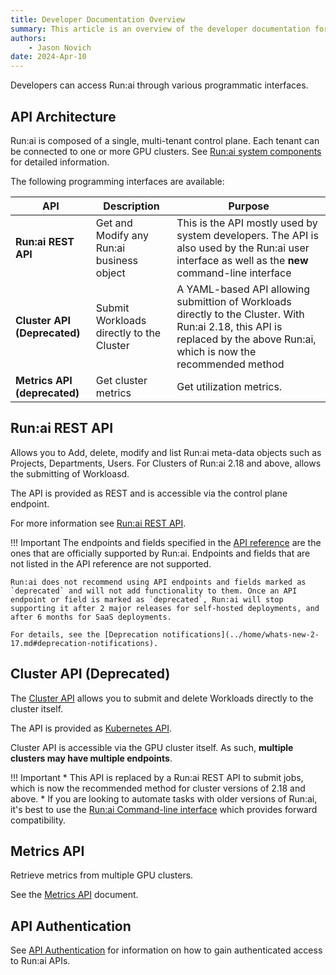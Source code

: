 ```yaml
---
title: Developer Documentation Overview
summary: This article is an overview of the developer documentation for the Run:ai platform.
authors:
    - Jason Novich
date: 2024-Apr-10
---
```


Developers can access Run:ai through various programmatic interfaces.


## API Architecture

Run:ai is composed of a single, multi-tenant control plane. Each tenant can be connected to one or more GPU clusters. See [Run:ai system components](../home/components.md) for detailed information.

The following programming interfaces are available:

| API     | Description | Purpose | 
|---------|--------------|--------------|
| __Run:ai REST API__ | Get and Modify any Run:ai business object | This is the API mostly used by system developers. The API is also used by the Run:ai user interface as well as the __new__ command-line interface | 
| __Cluster API (Deprecated)__ | Submit Workloads directly to the Cluster | A YAML-based API allowing submittion of Workloads directly to the Cluster. With Run:ai 2.18, this API is replaced by the above Run:ai, which is now the recommended method | 
| __Metrics API (deprecated)__ | Get cluster metrics | Get utilization metrics. | 

  

<!-- ![api architecture image](img/api-architecture.png) -->

## Run:ai REST API

Allows you to Add, delete, modify and list Run:ai meta-data objects such as Projects, Departments, Users.
For Clusters of Run:ai 2.18 and above, allows the submitting of Workloasd. 

The API is provided as REST and is accessible via the control plane endpoint.  

For more information see [Run:ai REST API](admin-rest-api/overview.md).


!!! Important
    The endpoints and fields specified in the [API reference](https://app.run.ai/api/docs) are the ones that are officially supported by Run:ai. Endpoints and fields that are not listed in the API reference are not supported.

    Run:ai does not recommend using API endpoints and fields marked as `deprecated` and will not add functionality to them. Once an API endpoint or field is marked as `deprecated`, Run:ai will stop supporting it after 2 major releases for self-hosted deployments, and after 6 months for SaaS deployments.

    For details, see the [Deprecation notifications](../home/whats-new-2-17.md#deprecation-notifications).

## Cluster API (Deprecated)

The [Cluster API](cluster-api/workload-overview-dev.md) allows you to submit and delete Workloads directly to the cluster itself.

The API is provided as [Kubernetes API](./cluster-api/submit-yaml.md).

Cluster API is accessible via the GPU cluster itself. As such, **multiple clusters may have multiple endpoints**.

!!! Important
    * This API is replaced by a Run:ai REST API to submit jobs, which is now the recommended method for cluster versions of 2.18 and above. 
    * If you are looking to automate tasks with older versions of Run:ai, it's best to use the [Run:ai Command-line interface](../Researcher/cli-reference/Introduction.md) which provides forward compatibility.  

## Metrics API

Retrieve metrics from multiple GPU clusters.

See the [Metrics API](metrics/metrics.md) document.

## API Authentication

See [API Authentication](rest-auth.md) for information on how to gain authenticated access to Run:ai APIs.
